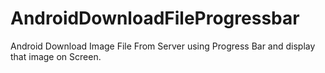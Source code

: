 # AndroidDownloadFileProgressbar
Android Download Image File From Server using Progress Bar and display that image on Screen.

